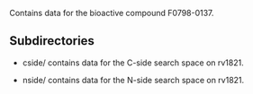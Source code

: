 Contains data for the bioactive compound F0798-0137.

## Subdirectories

- cside/ contains data for the C-side search space on rv1821.

- nside/ contains data for the N-side search space on rv1821.

